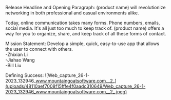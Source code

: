 Release Headline and Opening Paragraph:
(product name) will revolutionize networking in both professional and casual environments alike. 

Today, online communication takes many forms. Phone numbers, emails, social media. It's all just too much to keep track of. (product name) offers a way for you to organize, share, and keep track of all these forms of contact.

Mission Statement:
Develop a simple, quick, easy-to-use app that allows the user to connect with others. \
-Zhixian Li \
-Jiahao Wang \
-Bill Liu

Defining Success:
![Web_capture_26-1-2023_132946_www.mountaingoatsoftware.com__2_](uploads/48110aef7008f15fffe4f0aadc310649/Web_capture_26-1-2023_132946_www.mountaingoatsoftware.com__2_.jpeg)